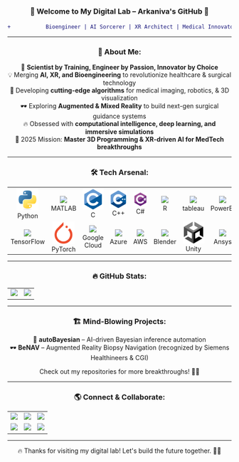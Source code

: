 <div align="center">

### 👋 Welcome to My Digital Lab – Arkaniva's GitHub 🚀


```diff
+           Bioengineer | AI Sorcerer | XR Architect | Medical Innovator                  
```

---

### 🧠 About Me:

🔬 **Scientist by Training, Engineer by Passion, Innovator by Choice**  
💡 Merging **AI, XR, and Bioengineering** to revolutionize healthcare & surgical technology  
🦾 Developing **cutting-edge algorithms** for medical imaging, robotics, & 3D visualization  
🕶️ Exploring **Augmented & Mixed Reality** to build next-gen surgical guidance systems  
🔥 Obsessed with **computational intelligence, deep learning, and immersive simulations**  
🎯 2025 Mission: **Master 3D Programming & XR-driven AI for MedTech breakthroughs**  

---

### 🛠️ Tech Arsenal:

<table>
  <tr>
    <td align="center"><img src="https://raw.githubusercontent.com/devicons/devicon/master/icons/python/python-original.svg" width="50"><br>Python</td>
    <td align="center"><img src="https://upload.wikimedia.org/wikipedia/commons/2/21/Matlab_Logo.png" width="50"><br>MATLAB</td>
    <td align="center"><img src="https://raw.githubusercontent.com/devicons/devicon/master/icons/c/c-original.svg" width="50"><br>C</td>    
    <td align="center"><img src="https://raw.githubusercontent.com/devicons/devicon/master/icons/cplusplus/cplusplus-original.svg" width="50"><br>C++</td>
    <td align="center"><img src="https://raw.githubusercontent.com/devicons/devicon/master/icons/csharp/csharp-original.svg" width="50"><br>C#</td>
    <td align="center"><img src="https://upload.wikimedia.org/wikipedia/commons/1/1b/R_logo.svg" width="50"><br>R</td>
    <td align="center"><img src="https://www.svgrepo.com/show/354428/tableau-icon.svg" width="50"><br>tableau</td>
    <td align="center"><img src="https://upload.wikimedia.org/wikipedia/commons/thumb/c/cf/New_Power_BI_Logo.svg/2048px-New_Power_BI_Logo.svg.png" width="50"><br>PowerBI</td>
    <td align="center"><img src="https://raw.githubusercontent.com/devicons/devicon/master/icons/mongodb/mongodb-original.svg" width="50"><br>MongoDB</td>
    <td align="center"><img src="https://raw.githubusercontent.com/devicons/devicon/master/icons/sqlite/sqlite-original.svg" width="50"><br>SQL</td>
    
  </tr>

  <tr>
    <td align="center"><img src="https://upload.wikimedia.org/wikipedia/commons/2/2d/Tensorflow_logo.svg" width="50"><br>TensorFlow</td>
    <td align="center"><img src="https://raw.githubusercontent.com/devicons/devicon/master/icons/pytorch/pytorch-original.svg" width="50"><br>PyTorch</td>
    <td align="center"><img src="https://www.svgrepo.com/show/448223/gcp.svg" width="50"><br>Google Cloud</td>
    <td align="center"><img src="https://upload.wikimedia.org/wikipedia/commons/a/a8/Microsoft_Azure_Logo.svg" width="50"><br>Azure</td>
    <td align="center"><img src="https://upload.wikimedia.org/wikipedia/commons/thumb/9/93/Amazon_Web_Services_Logo.svg/2560px-Amazon_Web_Services_Logo.svg.png" width="50"><br>AWS</td>
  <td align="center"><img src="https://upload.wikimedia.org/wikipedia/commons/thumb/0/0c/Blender_logo_no_text.svg/1200px-Blender_logo_no_text.svg.png" width="50"><br>Blender</td>
    <td align="center"><img src="https://raw.githubusercontent.com/devicons/devicon/master/icons/unity/unity-original.svg" width="50"><br>Unity</td>
    <td align="center"><img src="https://upload.wikimedia.org/wikipedia/commons/0/0b/Ansys_logo.jpg" width="50"><br>Ansys</td>        
    <td align="center"><img src="https://cdn.worldvectorlogo.com/logos/creo-parametrics.svg" width="50"><br>CREO</td>
    <td align="center"><img src="https://upload.wikimedia.org/wikipedia/commons/thumb/0/0b/Qt_logo_2016.svg/1280px-Qt_logo_2016.svg.png" width="50"><br>Qt</td>
   
  </tr>
   
</table>

---

### 🔥 GitHub Stats:

<table>
  <tr>
    <td>
      <img src="https://github-readme-stats.vercel.app/api?username=arkanivasarkar&show_icons=true&theme=tokyonight&bg_color=00000000" />
    </td>
    <td>
      <img src="https://github-readme-stats.vercel.app/api/top-langs/?username=arkanivasarkar&layout=compact&theme=tokyonight&bg_color=00000000" />
    </td>
  </tr>
</table>

---

### 🏗️ Mind-Blowing Projects:

🚀 **autoBayesian** – AI-driven Bayesian inference automation  
🕶️ **BeNAV** – Augmented Reality Biopsy Navigation (recognized by Siemens Healthineers & CGI)  
<!---
💡 **BioSim-XR** – XR-based biological simulation toolkit  
🧠 **3DMedAI** – AI-powered medical image analysis & diagnostics  
🦾 **ENHANCE** – AI-enhanced orthopedic surgical planning  
🔬 **Agentic AI Surgical Supervisor** – AI system for real-time surgery monitoring  
-->


Check out my repositories for more breakthroughs! 🧬🚀

---

### 🌎 Connect & Collaborate:

<table>
  <tr>
    <td align="center"><a href="https://linkedin.com/in/arkanivasarkar"><img src="https://img.shields.io/badge/-LinkedIn-0077B5?style=for-the-badge&logo=linkedin&logoColor=white" /></a></td>
    <td align="center"><a href="https://twitter.com/yourhandle"><img src="https://img.shields.io/badge/-Twitter-1DA1F2?style=for-the-badge&logo=twitter&logoColor=white" /></a></td>
    <td align="center"><a href="mailto:arkaniva101099@gmail.com"><img src="https://img.shields.io/badge/-Email-D14836?style=for-the-badge&logo=gmail&logoColor=white" /></a></td>
  </tr>
  <tr>
    <td align="center"><a href="https://leetcode.com/u/3fwMsu8DOn/"><img src="https://img.shields.io/badge/-LeetCode-FFA116?style=for-the-badge&logo=leetcode&logoColor=white" /></a></td>
    <td align="center"><a href="https://www.kaggle.com/arkanivasarkar"><img src="https://img.shields.io/badge/-Kaggle-20BEFF?style=for-the-badge&logo=kaggle&logoColor=white" /></a></td>
    <td align="center"><a href="https://huggingface.co/arkanivasarkar"><img src="https://img.shields.io/badge/-HuggingFace-FFCC00?style=for-the-badge&logo=huggingface&logoColor=black" /></a></td>
  </tr>
</table>


---

🔥 Thanks for visiting my digital lab! Let's build the future together. 🚀🤖

</div>
